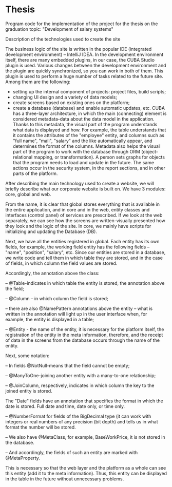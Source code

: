 # Thesis
Program code for the implementation of the project for the thesis on the graduation topic: "Development of salary systems"

Description of the technologies used to create the site

The business logic of the site is written in the popular IDE (integrated development environment) – IntelliJ IDEA. In the development environment itself, there are many embedded plugins, in our case, the CUBA Studio plugin is used. Various changes between the development environment and the plugin are quickly synchronized, so you can work in both of them. This plugin is used to perform a huge number of tasks related to the future site. Among them are the following:
   - setting up the internal component of projects: project files, build scripts;
   - changing UI design and a variety of data models;
   - create screens based on existing ones on the platform;
   - create a database (database) and enable automatic updates, etc.
CUBA has a three-layer architecture, in which the main (connecting) element is considered metadata-data about the data model in the application. Thanks to this metadata, the visual part of the program understands what data is displayed and how. For example, the table understands that it contains the attributes of the "employee" entity, and columns such as "full name", "mail", "salary" and the like automatically appear, and determines the format of the columns. 
Metadata also helps the visual part of the program to work with the database through ORM (object-relational mapping, or transformation). A person sets graphs for objects that the program needs to load and update in the future. The same actions occur in the security system, in the report sections, and in other parts of the platform.

After describing the main technology used to create a website, we will briefly describe what our corporate website is built on. We have 3 modules: core, global and web.

From the name, it is clear that global stores everything that is available in the entire application, and in core and in the web, entity classes and interfaces (control panel) of services are prescribed. If we look at the web separately, we can see how the screens are written-visually presented how they look and the logic of the site. In core, we mainly have scripts for initializing and updating the Database (DB).

Next, we have all the entities registered in global. Each entity has its own fields, for example, the working field entity has the following fields – "name", "position", "salary", etc. Since our entities are stored in a database, we write code and tell them in which table they are stored, and in the case of fields, in which column the field values are stored.

Accordingly, the annotation above the class:

  – @Table-indicates in which table the entity is stored, the annotation above the field;
  
  – @Column – in which column the field is stored;
  
  – there are also @NamePattern annotations above the entity – what is written in the annotation will light up in the user interface when, for example, the entity is displayed in a table;
  
  – @Entity - the name of the entity, it is necessary for the platform itself, the registration of the entity in the meta information, therefore, and the receipt of data in the screens from the database occurs through the name of the entity.
  
Next, some notation:

  – In fields @NotNull-means that the field cannot be empty;
  
  – @ManyToOne-joining another entity with a many-to-one relationship;
  
  – @JoinColumn, respectively, indicates in which column the key to the joined entity is stored.

The "Date" fields have an annotation that specifies the format in which the date is stored. Full date and time, date only, or time only.

  – @NumberFormat for fields of the BigDecimal type (it can work with integers or real numbers of any precision (bit depth) and tells us in what format the number will be stored.
  
  – We also have @MetaClass, for example, BaseWorkPrice, it is not stored in the database. 
  
  – And accordingly, the fields of such an entity are marked with @MetaProperty. 
  
  This is necessary so that the web layer and the platform as a whole can see this entity (add it to the meta information). Thus, this entity can be displayed in the table in the future without unnecessary problems. 
